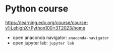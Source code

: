 # Python course

https://learning.edx.org/course/course-v1:LehighX+Python100+3T2023/home

- open anaconda navigator: `anaconda-navigator`
- open jupyter lab: `jupyter lab`
